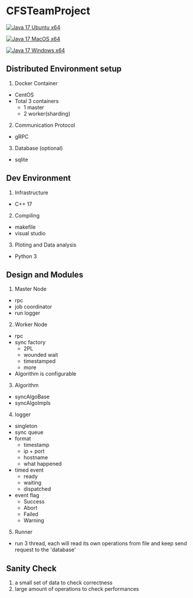 # CFSTeamProject

[![Java 17 Ubuntu x64](https://github.com/Dai0526/CFSTeamProject/actions/workflows/Java17_Ubuntu_.yml/badge.svg)](https://github.com/Dai0526/CFSTeamProject/actions/workflows/Java17_Ubuntu_.yml)

[![Java 17 MacOS x64](https://github.com/Dai0526/CFSTeamProject/actions/workflows/Java17_MacOS_x64.yml/badge.svg)](https://github.com/Dai0526/CFSTeamProject/actions/workflows/Java17_MacOS_x64.yml)

[![Java 17 Windows x64](https://github.com/Dai0526/CFSTeamProject/actions/workflows/Java17_Win_x64_.yml/badge.svg)](https://github.com/Dai0526/CFSTeamProject/actions/workflows/Java17_Win_x64_.yml)

## Distributed Environment setup
1. Docker Container
  - CentOS
  - Total 3 containers
    - 1 master
    - 2 worker(sharding)

2. Communication Protocol
  - gRPC

3. Database (optional)
  - sqlite


## Dev Environment
1. Infrastructure
  - C++ 17

2. Compiling
  - makefile
  - visual studio
  
3. Ploting and Data analysis
  - Python 3


## Design and Modules

1. Master Node
  - rpc
  - job coordinator
  - run logger

2. Worker Node
  - rpc
  - sync factory
    - 2PL
    - wounded wait
    - timestamped
    - more
  - Algorithm is configurable

3. Algorithm
  - syncAlgoBase
  - syncAlgoImpls

4. logger
  - singleton
  - sync queue
  - format
    - timestamp
    - ip + port
    - hostname
    - what happened
  - timed event
    - ready
    - waiting
    - dispatched
  - event flag
    - Success
    - Abort
    - Failed
    - Warning

5. Runner
  - run 3 thread, each will read its own operations from file and keep send request to the 'database'

## Sanity Check
  1. a small set of data to check correctness
  2. large amount of operations to check performances
